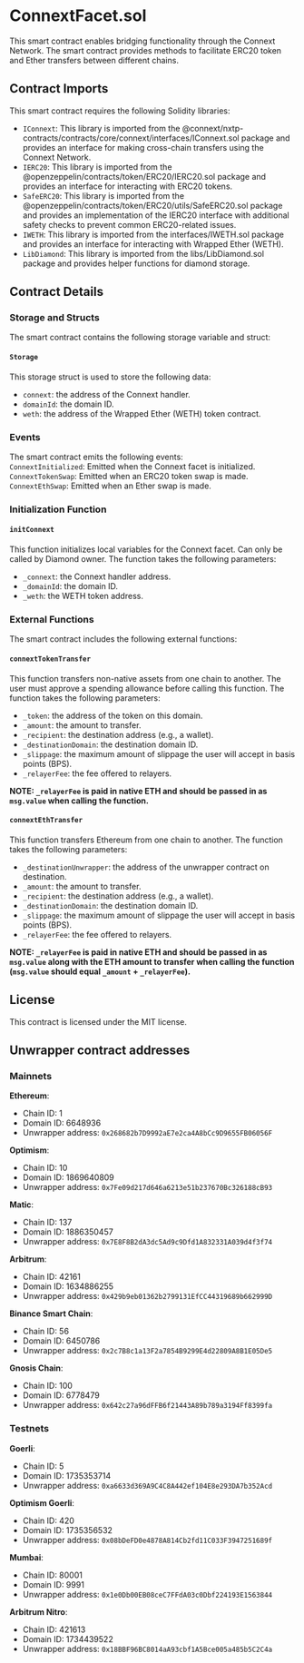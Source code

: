 # ConnextFacet.sol

This smart contract enables bridging functionality through the Connext Network. The smart contract provides methods to facilitate ERC20 token and Ether transfers between different chains.  

## Contract Imports

This smart contract requires the following Solidity libraries:  

- `IConnext`: This library is imported from the @connext/nxtp-contracts/contracts/core/connext/interfaces/IConnext.sol package and provides an interface for making cross-chain transfers using the Connext Network.  
- `IERC20`: This library is imported from the @openzeppelin/contracts/token/ERC20/IERC20.sol package and provides an interface for interacting with ERC20 tokens.  
- `SafeERC20`: This library is imported from the @openzeppelin/contracts/token/ERC20/utils/SafeERC20.sol package and provides an implementation of the IERC20 interface with additional safety checks to prevent common ERC20-related issues.  
- `IWETH`: This library is imported from the interfaces/IWETH.sol package and provides an interface for interacting with Wrapped Ether (WETH).  
- `LibDiamond`: This library is imported from the libs/LibDiamond.sol package and provides helper functions for diamond storage.  

## Contract Details

### Storage and Structs

The smart contract contains the following storage variable and struct:  

#### `Storage`

This storage struct is used to store the following data:  

- `connext`: the address of the Connext handler.  
- `domainId`: the domain ID.  
- `weth`: the address of the Wrapped Ether (WETH) token contract.  

### Events

The smart contract emits the following events:  
`ConnextInitialized`: Emitted when the Connext facet is initialized.  
`ConnextTokenSwap`: Emitted when an ERC20 token swap is made.  
`ConnextEthSwap`: Emitted when an Ether swap is made.  

### Initialization Function

#### `initConnext`

This function initializes local variables for the Connext facet. Can only be called by Diamond owner. The function takes the following parameters:  

- `_connext`: the Connext handler address.  
- `_domainId`: the domain ID.  
- `_weth`: the WETH token address.  

### External Functions

The smart contract includes the following external functions:  

#### `connextTokenTransfer`

This function transfers non-native assets from one chain to another. The user must approve a spending allowance before calling this function. The function takes the following parameters:  

- `_token`: the address of the token on this domain.  
- `_amount`: the amount to transfer.  
- `_recipient`: the destination address (e.g., a wallet).  
- `_destinationDomain`: the destination domain ID.  
- `_slippage`: the maximum amount of slippage the user will accept in basis points (BPS).  
- `_relayerFee`: the fee offered to relayers.  

**NOTE: `_relayerFee` is paid in native ETH and should be passed in as `msg.value` when calling the function.**  

#### `connextEthTransfer`

This function transfers Ethereum from one chain to another. The function takes the following parameters:  

- `_destinationUnwrapper`: the address of the unwrapper contract on destination.  
- `_amount`: the amount to transfer.  
- `_recipient`: the destination address (e.g., a wallet).  
- `_destinationDomain`: the destination domain ID.  
- `_slippage`: the maximum amount of slippage the user will accept in basis points (BPS).  
- `_relayerFee`: the fee offered to relayers.  

**NOTE: `_relayerFee` is paid in native ETH and should be passed in as `msg.value` along with the ETH amount to transfer when calling the function (`msg.value` should equal `_amount` + `_relayerFee`).**  

## License

This contract is licensed under the MIT license.  

## Unwrapper contract addresses

### Mainnets

**Ethereum**:

- Chain ID: 1
- Domain ID: 6648936
- Unwrapper address: `0x268682b7D9992aE7e2ca4A8bCc9D9655FB06056F`

**Optimism**:

- Chain ID: 10
- Domain ID: 1869640809
- Unwrapper address: `0x7Fe09d217d646a6213e51b237670Bc326188cB93`
  
**Matic**:

- Chain ID: 137
- Domain ID: 1886350457
- Unwrapper address: `0x7E8F8B2dA3dc5Ad9c9Dfd1A832331A039d4f3f74`

**Arbitrum**:

- Chain ID: 42161
- Domain ID: 1634886255
- Unwrapper address: `0x429b9eb01362b2799131EfCC44319689b662999D`

**Binance Smart Chain**:

- Chain ID: 56
- Domain ID: 6450786
- Unwrapper address: `0x2c7B8c1a13F2a7854B9299E4d22809A8B1E05De5`

**Gnosis Chain**:

- Chain ID: 100
- Domain ID: 6778479
- Unwrapper address: `0x642c27a96dFFB6f21443A89b789a3194Ff8399fa`

### Testnets

**Goerli**:

- Chain ID: 5
- Domain ID: 1735353714
- Unwrapper address: `0xa6633d369A9C4C8A442ef104E8e293DA7b352Acd`

**Optimism Goerli**:

- Chain ID: 420
- Domain ID: 1735356532
- Unwrapper address: `0x08bDeFD0e4878A814Cb2fd11C033F3947251689f`

**Mumbai**:

- Chain ID: 80001
- Domain ID: 9991
- Unwrapper address: `0x1e0Db00EB08ceC7FFdA03c0Dbf224193E1563844`

**Arbitrum Nitro**:

- Chain ID: 421613
- Domain ID: 1734439522
- Unwrapper address: `0x18BBF96BC8014aA93cbf1A5Bce005a485b5C2C4a`
